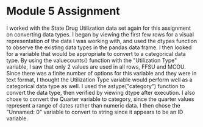 # Module 5 Assignment

I worked with the State Drug Utilization data set again for this assignment on converting data types.  I began by viewing the first few rows for a visual representation of the data I was working with, and used the dtypes function to observe the existing data types in the pandas data frame.  I then looked for a variable that would be appropriate to convert to a categorical data type.  By using the valuecounts() function with the "Utilization Type" variable, I saw that only 2 values are used in all rows, FFSU and MCOU.  Since there was a finite number of options for this variable and they were in text format, I thought the Utilization Type variable would perform well as a categorical data type as well.  I used the astype("category") function to convert the data type, then verified by viewing dtype after execution.  I also chose to convert the Quarter variable to category, since the quarter values represent a range of dates rather than numeric data.  I then chose the "Unnamed: 0" variable to convert to string since it appears to be an ID variable.  
